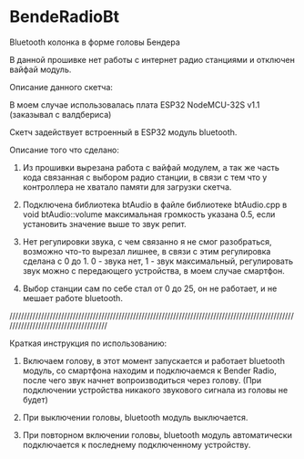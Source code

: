 # BendeRadioBt
Bluetooth колонка в форме головы Бендера

В данной прошивке нет работы с интернет радио станциями и отключен вайфай модуль.

Описание данного скетча:

В моем случае использовалась плата ESP32 NodeMCU-32S v1.1 (заказывал с валдбериса)

Скетч задействует встроенный в ESP32 модуль bluetooth.

Описание того что сделано:

1. Из прошивки вырезана работа с вайфай модулем, а так же часть кода связанная с выбором радио станции, в связи с тем что у контроллера не хватало памяти для загрузки скетча.

2. Подключена библиотека btAudio в файле библиотеке btAudio.cpp в void btAudio::volume максимальная громкость указана 0.5, если установить значение выше то звук репит.

4. Нет регулировки звука, с чем связанно я не смог разобраться, возможно что-то вырезал лишнее, в связи с этим регулировка сделана с 0 до 1. 0 - звука нет, 1 - звук максимальный, регулировать звук можно с передающего устройства, в моем случае смартфон.

5. Выбор станции сам по себе стал от 0 до 25, он не работает, и не мешает работе bluetooth.

/////////////////////////////////////////////////////////////////////////////////////////////////////////////////////////////////////

Краткая инструкция по использованию:
1. Включаем голову, в этот момент запускается и работает bluetooth модуль, со смартфона находим и подключаемся к Bender Radio, после чего звук начнет вопроизводиться через голову.
(При подключении устройства никакого звукового сигнала из головы не будет)

2. При выключении головы, bluetooth модуль выключается.

3. При повторном включении головы, bluetooth модуль автоматически подключается к последнему подключенному устройству. 
